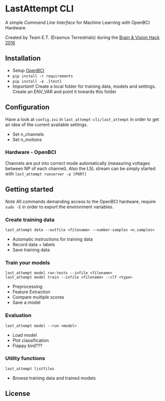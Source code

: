 # LastAttempt CLI
A simple *Command Line Interface* for Machine Learning with OpenBCI Hardware.

Created by Team E.T. (Erasmus Terrestrials) during the [Brain & Vision Hack 2016](https://abc-accelerator.com/budapest-hackathon/)

## Installation

+ Setup [OpenBCI](http://docs.openbci.com/tutorials/01-GettingStarted)
+ `pip install -r requirements`
+ `pip install -e .[test]`
+ *Important!* Create a local folder for training data, models and settings. Create an ENV_VAR and point it towards this folder

## Configuration

Have a look at `config.ini` in `last_attempt-cli/last_attempt` in order to get an idea of the current available settings.

+ Set n_channels
+ Set n_motions

### Hardware - OpenBCI

Channels are put into correct mode automatically (measuring voltages between NP of each channel). Also the LSL stream can be simply started with `last_attempt runserver -p [PORT]`

## Getting started

*Note* All commands demanding access to the OpenBCI hardware, require `sudo -E` in order to export the environment variables.

### Create training data

	last_attempt data --outfile <filename> --number-samples <n_samples>

+ Automatic instructions for training data
+ Record data + labels
+ Save training data

### Train your models

	last_attempt model run-tests --infile <filename>
	last_attempt model train --infile <filename> --clf <type>

+ Preprocessing
+ Feature Extraction
+ Compare multiple scores
+ Save a model

### Evaluation

	last_attempt model --run <model>

+ Load model
+ Plot classification
+ Flappy bird???

### Utility functions

	last_attempt listfiles

+ Browse training data and trained models

## License
